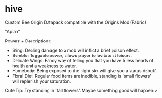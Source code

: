 # hive 
Custom Bee Origin Datapack compatible with the Origins Mod (Fabric)

"Apian"

Powers + Descriptions:
- Sting: Dealing damage to a mob will inflict a brief poison effect. 
- Bumble: Toggable power, allows player to levitate at leisure.
- Delicate Wings: Fancy way of telling you that you have 5 less hearts of health and a weakness to water.
- Homebody: Being exposed to the night sky will give you a status debuff.
- Floral Diet: Regular food items are inedible, standing is 'small flowers' will replenish your saturation.

Cute Tip: Try standing in 'tall flowers'. Maybe something good will happen:>
